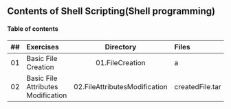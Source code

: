 ## Contents of Shell Scripting(Shell programming)

#### Table of contents

|  ##  |Exercises                           |Directory                      |Files             |
|:----:|:-----------------------------------|:-----------------------------:|:-----------------|
|  01  |Basic File Creation                 |01.FileCreation                |a                 |
|  02  |Basic File Attributes Modification  |02.FileAttributesModification  |createdFile.tar   |